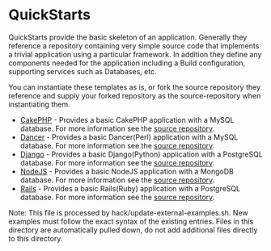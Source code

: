 QuickStarts
===========

QuickStarts provide the basic skeleton of an application.  Generally they reference a repository containing very simple source code that implements a trivial application using a particular framework.  In addition they define any components needed for the application including a Build configuration, supporting services such as Databases, etc.

You can instantiate these templates as is, or fork the source repository they reference and supply your forked repository as the source-repository when instantiating them.

* [CakePHP](https://raw.githubusercontent.com/openshift/cakephp-ex/master/openshift/templates/cakephp-mysql.json) - Provides a basic CakePHP application with a MySQL database.  For more information see the [source repository](https://github.com/openshift/cakephp-ex).
* [Dancer](https://raw.githubusercontent.com/openshift/dancer-ex/master/openshift/templates/dancer-mysql.json) - Provides a basic Dancer(Perl) application with a MySQL database.  For more information see the [source repository](https://github.com/openshift/dancer-ex).
* [Django](https://raw.githubusercontent.com/openshift/django-ex/master/openshift/templates/django-postgresql.json) - Provides a basic Django(Python) application with a PostgreSQL database.  For more information see the [source repository](https://github.com/openshift/django-ex).
* [NodeJS](https://raw.githubusercontent.com/openshift/nodejs-ex/master/openshift/templates/nodejs-mongodb.json) - Provides a basic NodeJS application with a MongoDB database.  For more information see the [source repository](https://github.com/openshift/nodejs-ex).
* [Rails](https://raw.githubusercontent.com/openshift/rails-ex/master/openshift/templates/rails-postgresql.json) - Provides a basic Rails(Ruby) application with a PostgreSQL database.  For more information see the [source repository](https://github.com/openshift/rails-ex).

Note: This file is processed by hack/update-external-examples.sh.  New examples must follow the exact syntax of the existing entries.  Files in this directory are automatically pulled down, do not add additional files directly to this directory.